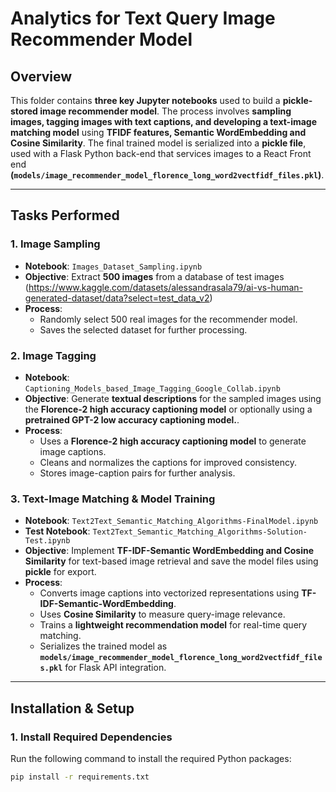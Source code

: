 # Analytics for Text Query Image Recommender Model

## Overview

This folder contains **three key Jupyter notebooks** used to build a **pickle-stored image recommender model**. The process involves **sampling images, tagging images with text captions, and developing a text-image matching model** using **TFIDF features, Semantic WordEmbedding and Cosine Similarity**. The final trained model is serialized into a **pickle file**, used with a Flask Python back-end that services images to a React Front end **(`models/image_recommender_model_florence_long_word2vectfidf_files.pkl`)**.

---

## **Tasks Performed**

### **1. Image Sampling**
- **Notebook**: `Images_Dataset_Sampling.ipynb`
- **Objective**: Extract **500 images** from a database of test images (https://www.kaggle.com/datasets/alessandrasala79/ai-vs-human-generated-dataset/data?select=test_data_v2)
- **Process**:
  - Randomly select 500 real images for the recommender model.
  - Saves the selected dataset for further processing.

### **2. Image Tagging**
- **Notebook**: `Captioning_Models_based_Image_Tagging_Google_Collab.ipynb`
- **Objective**: Generate **textual descriptions** for the sampled images using the **Florence-2 high accuracy captioning model**  or optionally using a **pretrained GPT-2 low accuracy captioning model.**.
- **Process**:
  - Uses a **Florence-2 high accuracy captioning model** to generate image captions.
  - Cleans and normalizes the captions for improved consistency.
  - Stores image-caption pairs for further analysis.

### **3. Text-Image Matching & Model Training**
- **Notebook**: `Text2Text_Semantic_Matching_Algorithms-FinalModel.ipynb`
- **Test Notebook**: `Text2Text_Semantic_Matching_Algorithms-Solution-Test.ipynb`
- **Objective**: Implement **TF-IDF-Semantic WordEmbedding and Cosine Similarity** for text-based image retrieval and save the model files using **pickle** for export.
- **Process**:
  - Converts image captions into vectorized representations using **TF-IDF-Semantic-WordEmbedding**.
  - Uses **Cosine Similarity** to measure query-image relevance.
  - Trains a **lightweight recommendation model** for real-time query matching.
  - Serializes the trained model as **`models/image_recommender_model_florence_long_word2vectfidf_files.pkl`** for Flask API integration.

---

## **Installation & Setup**
### **1. Install Required Dependencies**
Run the following command to install the required Python packages:
```sh
pip install -r requirements.txt
